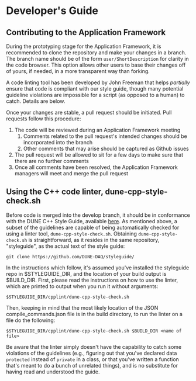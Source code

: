 # Developer's Guide

## Contributing to the Application Framework

During the prototyping stage for the Application Framework, it is recommended to clone the repository and make your changes in a branch. The branch name should be of the form `user/ShortDescription` for clarity in the code browser. This option allows other users to base their changes off of yours, if needed, in a more transparent way than forking.

A code linting tool has been developed by John Freeman that helps *partially* ensure that code is compliant with our style guide, though many potential guideline violations are impossible for a script (as opposed to a human) to catch. Details are below.  

Once your changes are stable, a pull request should be initiated.
Pull requests follow this procedure:
1. The code will be reviewed during an Application Framework meeting
   1.  Comments related to the pull request's intended changes should be incorporated into the branch
   1.  Other comments that may arise should be captured as Github issues
1. The pull request will be allowed to sit for a few days to make sure that there are no further comments
1. Once all comments have been resolved, the Application Framework managers will meet and merge the pull request

## Using the C++ code linter, dune-cpp-style-check.sh

Before code is merged into the develop branch, it should be in conformance with the DUNE C++ Style Guide, available [here](https://github.com/DUNE-DAQ/styleguide/blob/develop/dune-daq-cppguide.md). As mentioned above, a subset of the guidelines are capable of being automatically checked for using a linter tool, `dune-cpp-style-check.sh`. Obtaining `dune-cpp-style-check.sh` is straightforward, as it resides in the same repository, "styleguide", as the actual text of the style guide:
```
git clone https://github.com/DUNE-DAQ/styleguide/
```
In the instructions which follow, it's assumed you've installed the styleguide repo in $STYLEGUIDE_DIR, and the location of your build output is $BUILD_DIR. First, please read the instructions on how to use the linter, which are printed to output when you run it without arguments:
```
$STYLEGUIDE_DIR/cpplint/dune-cpp-style-check.sh
```
Then, keeping in mind that the most likely location of the JSON compile_commands.json file is in the build directory, to run the linter on a file do the following:
```
$STYLEGUIDE_DIR/cpplint/dune-cpp-style-check.sh $BUILD_DIR <name of file>
```
Be aware that the linter simply doesn't have the capability to catch some violations of the guidelines (e.g., figuring out that you've declared data `protected` instead of `private` in a class, or that you've written a function that's meant to do a bunch of unrelated things), and is no substitute for having read and understood the guide. 